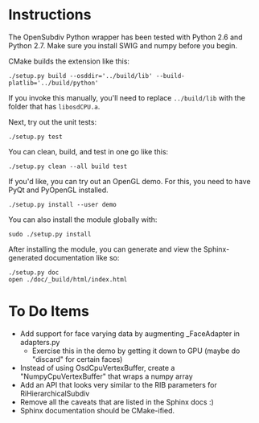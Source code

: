 # Instructions

The OpenSubdiv Python wrapper has been tested with Python 2.6 and Python 2.7.
Make sure you install SWIG and numpy before you begin.

CMake builds the extension like this:

    ./setup.py build --osddir='../build/lib' --build-platlib='../build/python'

If you invoke this manually, you'll need to replace `../build/lib` with the folder that has `libosdCPU.a`.

Next, try out the unit tests:

    ./setup.py test

You can clean, build, and test in one go like this:

    ./setup.py clean --all build test

If you'd like, you can try out an OpenGL demo.  For this, you need to have PyQt and PyOpenGL installed.

    ./setup.py install --user demo

You can also install the module globally with:

    sudo ./setup.py install

After installing the module, you can generate and view the Sphinx-generated documentation like so:

    ./setup.py doc
    open ./doc/_build/html/index.html

# To Do Items

- Add support for face varying data by augmenting _FaceAdapter in adapters.py
  - Exercise this in the demo by getting it down to GPU (maybe do "discard" for certain faces)
- Instead of using OsdCpuVertexBuffer, create a "NumpyCpuVertexBuffer" that wraps a numpy array
- Add an API that looks very similar to the RIB parameters for RiHierarchicalSubdiv
- Remove all the caveats that are listed in the Sphinx docs :)
- Sphinx documentation should be CMake-ified.
